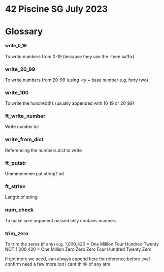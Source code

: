 # 42 Piscine SG July 2023
# Glossary

#### write_0_19
To write numbers from 0-19 (because they use the -teen suffix)

### write_20_99
To write numbers from 20-99 (using -ty + base number e.g. forty two)
		
### write_100
To write the hundredths (usually appended with 10_19 or 20_99)
		
### ft_write_number
Write number lol
		
### write_from_dict
Referencing the numbers.dict to write
		
### ft_putstr
Ummmmmmm put string? xd
		
### ft_strlen
Length of string
		
### num_check
To make sure argument passed only contains numbers
		
### trim_zero
To trim the zeros (if any)
	e.g. 1,000,420 = One Million Four Hundred Twenty
	NOT  1,000,420 = One Million Zero Zero Zero Four Hundred Twenty Zero

if got more we need, can always append here for reference before eval
confirm need a few more but i cant think of any atm
